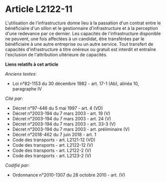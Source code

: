 # Article L2122-11

L'utilisation de l'infrastructure donne lieu à la passation d'un contrat entre le bénéficiaire d'un sillon et le gestionnaire
d'infrastructure et à la perception d'une redevance par ce dernier. Les capacités de l'infrastructure disponible ne peuvent,
une fois affectées à un candidat, être transférées par le bénéficiaire à une autre entreprise ou un autre service. Tout
transfert de capacités d'infrastructure à titre onéreux ou gratuit est interdit et entraîne l'exclusion de l'attribution
ultérieure de capacités.

**Liens relatifs à cet article**

_Anciens textes_:

  - Loi n°82-1153 du 30 décembre 1982 - art. 17-1 (Ab), alinéa 10, paragraphe IV

_Cité par_:

  - Décret n°97-446 du 5 mai 1997 - art. 4 (VD)
  - Décret n°2003-194 du 7 mars 2003 - art. 19 (V)
  - Décret n°2003-194 du 7 mars 2003 - art. 24 (V)
  - Décret n°2003-194 du 7 mars 2003 - art. 33-3 (V)
  - Décret n°2003-194 du 7 mars 2003 - art. préliminaire (V)
  - Décret n°2018-462 du 7 juin 2018 - art. 1
  - Code des transports - art. L2121-12 (VD)
  - Code des transports - art. L2122-12 (V)
  - Code des transports - art. L2122-2 (V)
  - Code des transports - art. L2123-2 (V)

_Codifié par_:

  - Ordonnance n°2010-1307 du 28 octobre 2010 - art. (V)
